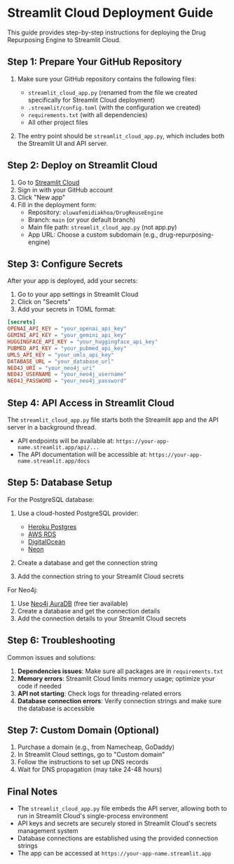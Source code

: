 # Streamlit Cloud Deployment Guide

This guide provides step-by-step instructions for deploying the Drug Repurposing Engine to Streamlit Cloud.

## Step 1: Prepare Your GitHub Repository

1. Make sure your GitHub repository contains the following files:
   - `streamlit_cloud_app.py` (renamed from the file we created specifically for Streamlit Cloud deployment)
   - `.streamlit/config.toml` (with the configuration we created)
   - `requirements.txt` (with all dependencies)
   - All other project files

2. The entry point should be `streamlit_cloud_app.py`, which includes both the Streamlit UI and API server.

## Step 2: Deploy on Streamlit Cloud

1. Go to [Streamlit Cloud](https://streamlit.io/cloud)
2. Sign in with your GitHub account
3. Click "New app"
4. Fill in the deployment form:
   - Repository: `oluwafemidiakhoa/DrugReuseEngine`
   - Branch: `main` (or your default branch)
   - Main file path: `streamlit_cloud_app.py` (not app.py)
   - App URL: Choose a custom subdomain (e.g., drug-repurposing-engine)

## Step 3: Configure Secrets

After your app is deployed, add your secrets:

1. Go to your app settings in Streamlit Cloud
2. Click on "Secrets"
3. Add your secrets in TOML format:

```toml
[secrets]
OPENAI_API_KEY = "your_openai_api_key"
GEMINI_API_KEY = "your_gemini_api_key"
HUGGINGFACE_API_KEY = "your_huggingface_api_key"
PUBMED_API_KEY = "your_pubmed_api_key"
UMLS_API_KEY = "your_umls_api_key"
DATABASE_URL = "your_database_url"
NEO4J_URI = "your_neo4j_uri"
NEO4J_USERNAME = "your_neo4j_username"
NEO4J_PASSWORD = "your_neo4j_password"
```

## Step 4: API Access in Streamlit Cloud

The `streamlit_cloud_app.py` file starts both the Streamlit app and the API server in a background thread.

- API endpoints will be available at: `https://your-app-name.streamlit.app/api/...`
- The API documentation will be accessible at: `https://your-app-name.streamlit.app/docs`

## Step 5: Database Setup

For the PostgreSQL database:

1. Use a cloud-hosted PostgreSQL provider:
   - [Heroku Postgres](https://www.heroku.com/postgres)
   - [AWS RDS](https://aws.amazon.com/rds/postgresql/)
   - [DigitalOcean](https://www.digitalocean.com/products/managed-databases/)
   - [Neon](https://neon.tech/)

2. Create a database and get the connection string
3. Add the connection string to your Streamlit Cloud secrets

For Neo4j:

1. Use [Neo4j AuraDB](https://neo4j.com/cloud/platform/aura-graph-database/) (free tier available)
2. Create a database and get the connection details
3. Add the connection details to your Streamlit Cloud secrets

## Step 6: Troubleshooting

Common issues and solutions:

1. **Dependencies issues**: Make sure all packages are in `requirements.txt`
2. **Memory errors**: Streamlit Cloud limits memory usage; optimize your code if needed
3. **API not starting**: Check logs for threading-related errors
4. **Database connection errors**: Verify connection strings and make sure the database is accessible

## Step 7: Custom Domain (Optional)

1. Purchase a domain (e.g., from Namecheap, GoDaddy)
2. In Streamlit Cloud settings, go to "Custom domain"
3. Follow the instructions to set up DNS records
4. Wait for DNS propagation (may take 24-48 hours)

## Final Notes

- The `streamlit_cloud_app.py` file embeds the API server, allowing both to run in Streamlit Cloud's single-process environment
- API keys and secrets are securely stored in Streamlit Cloud's secrets management system
- Database connections are established using the provided connection strings
- The app can be accessed at `https://your-app-name.streamlit.app`
